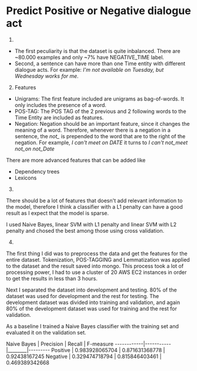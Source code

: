 # Predict Positive or Negative dialogue act

1.
- The first peculiarity is that the dataset is quite inbalanced. There are ~80.000 examples and only ~7% have NEGATIVE_TIME
   label.
- Second, a sentence can have more than one Time entity with different
  dialogue acts. For example: *I'm not available on Tuesday, but
Wednesday works for me.*

2. Features
- Unigrams: The first feature included are unigrams as bag-of-words. It only
  includes the presence of a word.
- POS-TAG: The POS TAG of the 2 previous and 2 following words to the
  Time Entity are included as features.
- Negation: Negation should be an important feature, since it changes
  the meaning of a word. Therefore, whenever there is a negation in a
sentence, the *not_* is prepended to the word that are to the right of
the negation. For example, *I can't meet on DATE* it turns to *I can't
not_meet not_on not_Date*

There are more advanced features that can be added like
- Dependency trees
- Lexicons

3.
There should be a lot of features that doesn't add relevant information
to the model, therefore I think a classifier with a L1 penalty can have
a good result as I expect that the model is sparse.

I used Naive Bayes, linear SVM with L1 penalty and linear SVM with L2
penalty and chosed the best among those using cross validation.

4.

The first thing I did was to preprocess the data and get the features
for the entire dataset. Tokenization, POS-TAGGING and Lemmatization
was applied to the dataset and the result saved into mongo. This process
took a lot of processing power, I had to use a cluster of 20 AWS EC2
instances in order to get the results in less than 3 hours.

Next I separated the dataset into development and
testing. 80% of the dataset was used for development and the rest for
testing.
The development dataset was divided into training and validation, and
again 80% of the development dataset was used for training and the rest
for validation.

As a baseline I trained a Naive Bayes classifier with the training set
and evaluated it on the validation set.

Naive Bayes | Precision | Recall | F-measure
------------|-----------|________|---------
Positive | 0.983928065704 | 0.871631368778 | 0.92438167245
Negative | 0.329474718794 | 0.815846403461 | 0.469389342668
